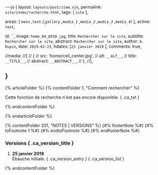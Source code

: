 ---js
{
  layout:    `layouts/post/item.njk`,
  permalink: `site/items/recherche.html`,
  tags:      [ `site` ],
  
  areas:     [ `menu` ,`text` /*,`gallery` ,`media_1` ,`media_2` ,`media_3` ,`media_4`*/ ],
  active:      `text`,
  
  id:        ``,
  image:     `home_04_@550.jpg`,
  title:     `Rechercher sur le site`,
  subtitle:  `Rechercher sur le site`,
  abstract:  `Rechercher sur le site`,
  author:    `A. Dupin`,
  date:      `2019-01-23`,
  hdates:     [`23 janvier 2019` ],
  comments:  true,

  //media:
  //[
  //  {
  //    src:      'home/cell_center.jpg',
  //    alt:      `__ALT__`,
  //    title:    `__TITLE__`,
  //    abstract: `__ABSTRACT__`,
  //  },
  //],

}
---

[comment]: # (======== Article ========)

{% articleFolder %}
{% contentFolder 1, "Comment rechercher" %}

Cette fonction de recherche n'est pas encore disponible. { .ca_txt }

{% endcontentFolder %}

{% endarticleFolder %}

[comment]: # (======== Footnotes ========)

{% contentFolder 201, "NOTES | VERSIONS" %}
{#% footerNote %#}
{#% toFootnote 1 %#}
{#% endtoFootnote %#}
{#% endfooterNote %#}

[comment]: # (======== Historique ========)

### Versions { .ca_version_title }

1. **25 janvier 2019**  
  Ébauche initiale. { .ca_version_entry }
{ .ca_version_list }

{% endcontentFolder %}
